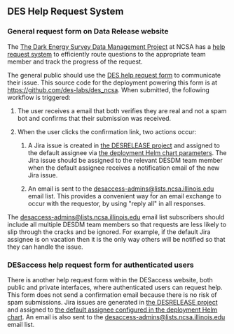 ## DES Help Request System

### General request form on Data Release website

The [The Dark Energy Survey Data Management Project](https://opensource.ncsa.illinois.edu/confluence/display/DESDM/) at NCSA has a [help request system](https://opensource.ncsa.illinois.edu/confluence/display/DESDM/Requesting+Help+and+More) to efficiently route questions to the appropriate team member and track the progress of the request.

The general public should use the [DES help request form](https://des.ncsa.illinois.edu/help) to communicate their issue. This source code for the deployment powering this form is at https://github.com/des-labs/des_ncsa. When submitted, the following workflow is triggered:

1. The user receives a email that both verifies they are real and not a spam bot and confirms that their submission was received.

2. When the user clicks the confirmation link, two actions occur:

   1. A Jira issue is created in [the DESRELEASE project](https://opensource.ncsa.illinois.edu/jira/projects/DESRELEASE/issues) and assigned to the default assignee via [the deployment Helm chart parameters](https://gitlab.com/des-labs/kubernetes/-/blob/main/charts/desdm-public/values.yaml#L6). The Jira issue should be assigned to the relevant DESDM team member when the default assignee receives a notification email of the new Jira issue.

   2. An email is sent to the desaccess-admins@lists.ncsa.illinois.edu email list. This provides a convenient way for an email exchange to occur with the requestor, by using "reply all" in all responses.

The desaccess-admins@lists.ncsa.illinois.edu email list subscribers should include all multiple DESDM team members so that requests are less likely to slip through the cracks and be ignored. For example, if the default Jira assignee is on vacation then it is the only way others will be notified so that they can handle the issue.

### DESaccess help request form for authenticated users

There is another help request form within the DESaccess website, both public and private interfaces, where authenticated users can request help. This form does not send a confirmation email because there is no risk of spam submissions. Jira issues are generated in [the DESRELEASE project](https://opensource.ncsa.illinois.edu/jira/projects/DESRELEASE/issues) and assigned to [the default assignee configured in the deployment Helm chart](https://gitlab.com/des-labs/kubernetes/-/blob/main/charts/desaccess/values.yaml#L54). An email is also sent to the desaccess-admins@lists.ncsa.illinois.edu email list.
